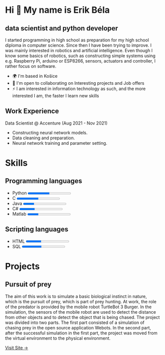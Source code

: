 Hi 👋 My name is Erik Béla
==========================

data scientist and python developer
-----------------------------------

I started programming in high school as preparation for my high school diploma in computer science. Since then I have been trying to improve. I was mainly interested in robotics and artificial intelligence. Even though I know some basics of robotics, such as constructing simple systems using e.g. Raspberry Pi, arduino or ESP8266, sensors, actuators and controller, I rather focus on software.

*   🌍  I'm based in Košice
*   🤝  I'm open to collaborating on Interesting projects and Job offers
*   ⚡  I am interested in information technology as such, and the more interested I am, the faster I learn new skills
  
Work Experience
----------------

Data Scientist @ Accenture (Aug 2021 - Nov 2021)
*  Constructing neural network models.
*  Data cleaning and preparation.
*  Neural network training and parameter setting.

Skills
=======

Programming languages
---------------------

* <label for="file">Python  </label> <progress align:center id="file" max="100" value="50"></progress><br>
* <label for="file">C       </label> <progress align:center id="file" max="100" value="50"></progress><br>
* <label for="file">Java    </label> <progress align:center id="file" max="100" value="25"></progress><br>
* <label for="file">C#      </label> <progress align:center id="file" max="100" value="35"></progress><br>
* <label for="file">Matlab  </label> <progress align:center id="file" max="100" value="25"></progress>

Scripting languages
-------------------

* <label for="file">HTML  </label> <progress id="file" max="100" value="35"></progress><br>
* <label for="file">SQL   </label> <progress id="file" max="100" value="45"></progress><br>


Projects
==========================

Pursuit of prey
----------------

The aim of this work is to simulate a basic biological instinct in nature, which is the pursuit of prey, which is part of prey hunting. At work, the role of the predator is provided by the mobile robot TurtleBot 3 Burger. In the simulation, the sensors of the mobile robot are used to detect the distance from other objects and to detect the object that is being chased. The project was divided into two parts. The first part consisted of a simulation of chasing prey in the open source application Webots. In the second part, after the successful simulation in the first part, the project was moved from the virtual environment to the physical environment.

<div class="work__links">
        <a href="#" class="link__text">
        Visit Site <span>&rarr;</span>
        </a> 
        <a href="https://sites.google.com/view/ismr-zadanie/domov" target="_blank">
        </a>
    </div>

